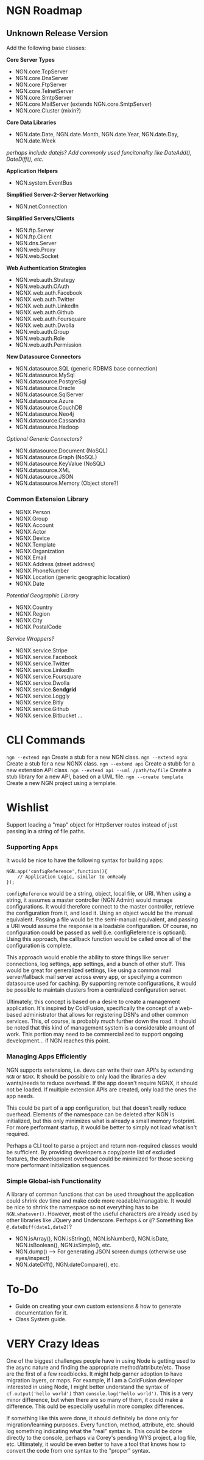 NGN Roadmap
===========

## Unknown Release Version

Add the following base classes:

**Core Server Types**

* NGN.core.TcpServer
* NGN.core.DnsServer
* NGN.core.FtpServer
* NGN.core.TelnetServer
* NGN.core.SmtpServer
* NGN.core.MailServer (extends NGN.core.SmtpServer)
* NGN.core.Cluster (mixin?)

**Core Data Libraries**

* NGN.date.Date, NGN.date.Month, NGN.date.Year, NGN.date.Day, NGN.date.Week

_perhaps include datejs?_
_Add commonly used funcitonality like DateAdd(), DateDiff(), etc._

**Application Helpers**

* NGN.system.EventBus

**Simplified Server-2-Server Networking**

* NGN.net.Connection

**Simplified Servers/Clients**

* NGN.ftp.Server
* NGN.ftp.Client
* NGN.dns.Server
* NGN.web.Proxy
* NGN.web.Socket

**Web Authentication Strategies**

* NGN.web.auth.Strategy
* NGN.web.auth.OAuth
* NGNX.web.auth.Facebook
* NGNX.web.auth.Twitter
* NGNX.web.auth.LinkedIn
* NGNX.web.auth.Github
* NGNX.web.auth.Foursquare
* NGNX.web.auth.Dwolla
* NGN.web.auth.Group
* NGN.web.auth.Role
* NGN.web.auth.Permission

**New Datasource Connectors**

* NGN.datasource.SQL (generic RDBMS base connection)
* NGN.datasource.MySql
* NGN.datasource.PostgreSql
* NGN.datasource.Oracle
* NGN.datasource.SqlServer
* NGN.datasource.Azure
* NGN.datasource.CouchDB
* NGN.datasource.Neo4j
* NGN.datasource.Cassandra
* NGN.datasource.Hadoop

_Optional Generic Connectors?_

* NGN.datasource.Document (NoSQL)
* NGN.datasource.Graph (NoSQL)
* NGN.datasource.KeyValue (NoSQL)
* NGN.datasource.XML
* NGN.datasource.JSON
* NGN.datasource.Memory (Object store?)

### Common Extension Library

* NGNX.Person
* NGNX.Group
* NGNX.Account
* NGNX.Actor
* NGNX.Device
* NGNX.Template
* NGNX.Organization
* NGNX.Email
* NGNX.Address (street address)
* NGNX.PhoneNumber
* NGNX.Location (generic geographic location)
* NGNX.Date

_Potential Geographic Library_

* NGNX.Country
* NGNX.Region
* NGNX.City
* NGNX.PostalCode

_Service Wrappers?_
* NGNX.service.Stripe
* NGNX.service.Facebook
* NGNX.service.Twitter
* NGNX.service.LinkedIn
* NGNX.service.Foursquare
* NGNX.service.Dwolla
* NGNX.service.**Sendgrid**
* NGNX.service.Loggly
* NGNX.service.Bitly
* NGNX.service.Github
* NGNX.service.Bitbucket
...


CLI Commands
============

`ngn --extend ngn` Create a stub for a new NGN class.
`ngn --extend ngnx` Create a stub for a new NGNX class.
`ngn --extend api` Create a stubb for a new extension API class.
`ngn --extend api --uml /path/to/file` Create a stub library for a new API, based on a UML file. 
`ngn --create template` Create a new NGN project using a template.


Wishlist
========
Support loading a "map" object for HttpServer routes instead of just passing in a string of file paths.

### Supporting Apps

It would be nice to have the following syntax for building apps:

	NGN.app('configReference',function(){
		// Application Logic, similar to onReady
	});

`configReference` would be a string, object, local file, or URI. When using a string, it assumes a master controller (NGN Admin)
would manage configurations. It would therefore connect to the master controller, retrieve the configuration from it, and load it.
Using an object would be the manual equivalent. Passing a file would be the semi-manual equivalent, and passing a URI would
assume the response is a loadable configuration. Of course, no configuration could be passed as well (i.e. configReference is optioanl).
Using this approach, the callback function would be called once all of the configuration is complete.

This approach would enable the ability to store things like server connections, log settings, app settings, and a bunch of other stuff.
This would be great for generalized settings, like using a common mail server/fallback mail server across every app, or specifying a
common datasource used for caching. By supporting remote configurations, it would be possible to maintain clusters from a centralized
configuration server.

Ultimately, this concept is based on a desire to create a management application. It's inspired by ColdFusion, specifically the concept
of a web-based administrator that allows for registering DSN's and other common services. This, of course, is probably much further down
the road. It should be noted that this kind of management system is a considerable amount of work. This portion may need to be commercialized
to support ongoing development... if NGN reaches this point.

### Managing Apps Efficiently

NGN supports extensions, i.e. devs can write their own API's by extending `NGN` or `NGNX`. It should be possible to only load the libraries
a dev wants/needs to reduce overhead. If the app doesn't require NGNX, it should not be loaded. If multiple extension APIs are created,
only load the ones the app needs.

This could be part of a app configuration, but that doesn't really reduce overhead. Elements of the namespace can be deleted after NGN is
initialized, but this only minimizes what is already a small memory footprint. For more performant startup, it would be better to simply
not load what isn't required.

Perhaps a CLI tool to parse a project and return non-required classes would be sufficient. By providing developers a copy/paste list of 
excluded features, the development overhead could be minimized for those seeking more performant initialization sequences. 

### Simple Global-ish Functionality

A library of common functions that can be used throughout the application could shrink dev time and make code more readable/managable.
It would be nice to shrink the namespace so not everything has to be `NGN.whatever()`. However, most of the useful characters are already
used by other libraries like JQuery and Underscore. Perhaps `&` or `@`? Something like `@.dateDiff(date1,date2)`? 

* NGN.isArray(), NGN.isString(), NGN.isNumber(), NGN.isDate, NGN.isBoolean(), NGN.isSimple(), etc.
* NGN.dump() --> For generating JSON screen dumps (otherwise use eyes/inspect)
* NGN.dateDiff(), NGN.dateCompare(), etc.


# To-Do

* Guide on creating your own custom extensions & how to generate documentation for it.
* Class System guide.


# VERY Crazy Ideas

One of the biggest challenges people have in using Node is getting used to the async nature and
finding the appropriate method/attribute/etc. Those are the first of a few roadblocks. It might help
garner adoption to have migration layers, or maps. For example, if I am a ColdFusion developer interested
in using Node, I might better understand the syntax of `cf.output('hello world')` than `console.log('hello world')`.
This is a very minor difference, but when there are so many of them, it could make a difference. This ould be especially
useful in more complex differences.

If something like this were done, it should definitely be done only for migration/learning purposes. Every function,
method, attribute, etc. should log something indicating what the "real" syntax is. This could be done directly
to the console, perhaps via Corey's pending WYS project, a log file, etc. Ultimately, it would be even better to have
a tool that knows how to convert the code from one syntax to the "proper" syntax.
